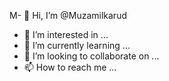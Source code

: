 M- 👋 Hi, I’m @Muzamilkarud

- 👀 I’m interested in ...
- 🌱 I’m currently learning ...
- 💞️ I’m looking to collaborate on ...
- 📫 How to reach me ...

<!---
Muzamilkarud/Muzamilkarud is a ✨ special ✨ repository because its `README.md` (this file) appears on your GitHub profile.
You can click the Preview link to take a look at your changes.
--->
